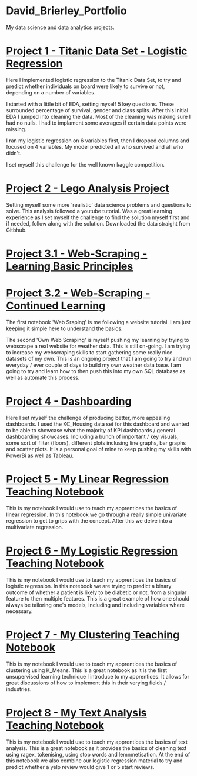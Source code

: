 # David_Brierley_Portfolio
My data science and data analytics projects. 



# [Project 1 - Titanic Data Set - Logistic Regression](https://github.com/Brierley77/Titanic-Data-Set/blob/main/Titanic%20Submission%20.ipynb)
Here I implemented logistic regression to the Titanic Data Set, to try and predict whether individuals on board were likely to survive or not, depending on a number of variables. 

I started with a little bit of EDA, setting myself 5 key questions. These surrounded percentage of survival, gender and class splits. 
After this initial EDA I jumped into cleaning the data. Most of the cleaning was making sure I had no nulls. I had to implament some averages if certain data points were missing. 

I ran my logistic regression on 6 variables first, then I dropped columns and focused on 4 variables. 
My model predicted all who survived and all who didn't.

I set myself this challenge for the well known kaggle competition.

# [Project 2 - Lego Analysis Project](https://github.com/Brierley77/Lego_Analysis_Project/blob/main/Lego%20Analysis%20Project%20.ipynb)
Setting myself some more 'realistic' data science problems and questions to solve. This analysis followed a youtube tutorial. Was a great learning experience as I set myself the challenge to find the solution myself first and if needed, follow along with the solution. Downloaded the data straight from Gitbhub.

# [Project 3.1 - Web-Scraping - Learning Basic Principles](https://github.com/Brierley77/Web_Scraping/blob/main/Web%20Scraping%20.ipynb)
# [Project 3.2 - Web-Scraping - Continued Learning](https://github.com/Brierley77/Web_Scraping/blob/main/Own%20Web%20Scarping.ipynb)
The first notebook 'Web Sraping' is me following a website tutorial. I am just keeping it simple here to understand the basics.

The second 'Own Web Scraping' is myself pushing my learning by trying to webscrape a real website for weather data. This is still on-going. I am trying to increase my webscraping skills to start gathering some really nice datasets of my own. This is an ongoing project that I am going to try and run everyday / ever couple of days to build my own weather data base. I am going to try and learn how to then push this into my own SQL database as well as automate this process. 

# [Project 4 - Dashboarding](https://github.com/Brierley77/PowerBi-Dashboarding/blob/main/House%20Data%20Dashboard.pdf)
Here I set myself the challenge of producing better, more appealing dashboards. I used the KC_Housing data set for this dashboard and wanted to be able to showcase what the majority of KPI dashboards / general dashboarding showcases. Including a bunch of important / key visuals, some sort of filter (floors), different plots inclusing line graphs, bar graphs and scatter plots. It is a personal goal of mine to keep pushing my skills with PowerBi as well as Tableau.

# [Project 5 - My Linear Regression Teaching Notebook](https://github.com/Brierley77/Linear_Regression_/blob/main/Linear%20Regression.ipynb)
This is my notebook I would use to teach my apprentices the basics of linear regression. In this notebook we go through a really simple univariate regression to get to grips with the concept. After this we delve into a multivariate regression.

# [Project 6 - My Logistic Regression Teaching Notebook](https://github.com/Brierley77/Logistic_Regression_/blob/main/Logistic%20Regression.ipynb)
This is my notebook I would use to teach my apprentices the basics of logistic regression. In this notebook we are trying to predict a binary outcome of whether a patient is likely to be diabetic or not, from a singular feature to then multiple features. This is a great example of how one should always be tailoring one's models, including and including variables where necessary. 

# [Project 7 - My Clustering Teaching Notebook](https://github.com/Brierley77/Clustering_K_Means_/blob/main/Clustering%20K-Means.ipynb)
This is my notebook I would use to teach my apprentices the basics of clustering using K_Means. This is a great notebook as it is the first unsupervised learning technique I introduce to my apprentices. It allows for great discussions of how to implement this in their verying fields / industries. 

# [Project 8 - My Text Analysis Teaching Notebook](https://github.com/Brierley77/Text_Analysis_/blob/main/Text%20Analysis.ipynb)
This is my notebook I would use to teach my apprentices the basics of text analysis. This is a great notebook as it provides the basics of cleaning text using ragex, tokenising, using stop words and lemnmetisation. At the end of this notebook we also combine our logistic regression material to try and predict whether a yelp review would give 1 or 5 start reviews. 
